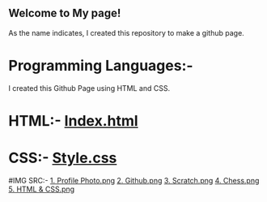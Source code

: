 ## Welcome to My page!
As the name indicates, I created this repository to make a github page.
# Programming Languages:-
I created this Github Page using HTML and CSS.
# HTML:- <a href="https://github.com/Srinivaasan27/Srinivaasan27.github.io/blob/main/index.html">Index.html</a>

# CSS:- <a href="https://github.com/Srinivaasan27/Srinivaasan27.github.io/blob/main/style.css">Style.css</a>

#IMG SRC:-
<a href="https://github.com/Srinivaasan27/Srinivaasan27.github.io/blob/main/Profile%20Photo.PNG">
    1. Profile Photo.png</a>
    <a href="https://github.com/Srinivaasan27/Srinivaasan27.github.io/blob/main/Github.PNG">
    2. Github.png</a>
    <a href="https://github.com/Srinivaasan27/Srinivaasan27.github.io/blob/main/Scratch.PNG">
    3. Scratch.png</a>
    <a href="https://github.com/Srinivaasan27/Srinivaasan27.github.io/blob/main/Chess.PNG">
    4. Chess.png</a>
    <a href="https://github.com/Srinivaasan27/Srinivaasan27.github.io/blob/main/HTML%26CSS.PNG">
    5. HTML & CSS.png</a>
